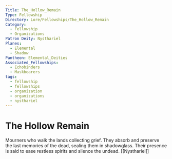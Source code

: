 ```yaml
---
Title: The_Hollow_Remain
Type: Fellowship
Directory: Lore/Fellowships/The_Hollow_Remain
Category:
  - Fellowship
  - Organizations
Patron Deity: Nysthariel
Planes:
  - Elemental
  - Shadow
Pantheon: Elemental_Deities
Associated_Fellowships:
  - Echobinders
  - Maskbearers
tags:
  - fellowship
  - fellowships
  - organization
  - organizations
  - nysthariel
---
```


# The Hollow Remain


Mourners who walk the lands collecting grief. They absorb and preserve the last memories of the dead, sealing them in shadowglass. Their presence is said to ease restless spirits and silence the undead.
[[Nysthariel]]
